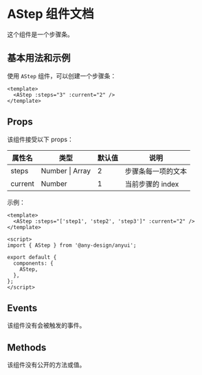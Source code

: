 # AStep 组件文档

这个组件是一个步骤条。

## 基本用法和示例

使用 `AStep` 组件，可以创建一个步骤条：

```vue
<template>
  <AStep :steps="3" :current="2" />
</template>
```

## Props

该组件接受以下 props：

| 属性名  | 类型                    | 默认值 | 说明               |
| ------- | ----------------------- | ------ | ------------------ |
| steps   | Number \| Array<string> | 2      | 步骤条每一项的文本 |
| current | Number                  | 1      | 当前步骤的 index   |

示例：

```vue
<template>
  <AStep :steps="['step1', 'step2', 'step3']" :current="2" />
</template>

<script>
import { AStep } from '@any-design/anyui';

export default {
  components: {
    AStep,
  },
};
</script>
```

## Events

该组件没有会被触发的事件。

## Methods

该组件没有公开的方法或值。
